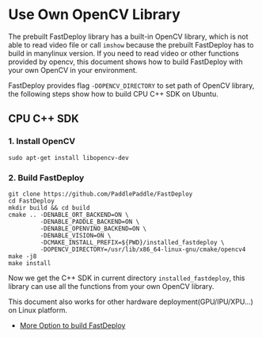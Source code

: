 # Use Own OpenCV Library

The prebuilt FastDeploy library has a built-in OpenCV library, which is not able to read video file or call `imshow` because the prebuilt FastDeploy has to build in manylinux version. If you need to read video or other functions provided by opencv, this document shows how to build FastDeploy with your own OpenCV in your environment.

FastDeploy provides flag `-DOPENCV_DIRECTORY` to set path of OpenCV library, the following steps show how to build CPU C++ SDK on Ubuntu.

## CPU C++ SDK

### 1. Install OpenCV

```
sudo apt-get install libopencv-dev
```

### 2. Build FastDeploy

```
git clone https://github.com/PaddlePaddle/FastDeploy
cd FastDeploy
mkdir build && cd build
cmake .. -DENABLE_ORT_BACKEND=ON \
         -DENABLE_PADDLE_BACKEND=ON \
         -DENABLE_OPENVINO_BACKEND=ON \
         -DENABLE_VISION=ON \
         -DCMAKE_INSTALL_PREFIX=${PWD}/installed_fastdeploy \
         -DOPENCV_DIRECTORY=/usr/lib/x86_64-linux-gnu/cmake/opencv4
make -j8
make install
```

Now we get the C++ SDK in current directory `installed_fastdeploy`, this library can use all the functions from your own OpenCV library.

This document also works for other hardware deployment(GPU/IPU/XPU...) on Linux platform. 

- [More Option to build FastDeploy](https://github.com/PaddlePaddle/FastDeploy/blob/develop/docs/README_EN.md)
